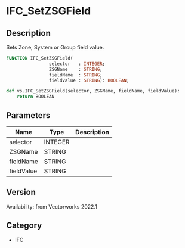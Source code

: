 # IFC_SetZSGField

## Description
Sets Zone, System or Group field value.

```pascal
FUNCTION IFC_SetZSGField(
				selector   : INTEGER;
				ZSGName    : STRING;
				fieldName  : STRING;
				fieldValue : STRING): BOOLEAN;
```

```python
def vs.IFC_SetZSGField(selector, ZSGName, fieldName, fieldValue):
    return BOOLEAN
```

## Parameters
|Name|Type|Description|
|---|---|---|
|selector|INTEGER|   |
|ZSGName|STRING|   |
|fieldName|STRING|   |
|fieldValue|STRING|   |

## Version
Availability: from Vectorworks 2022.1

## Category
* IFC

